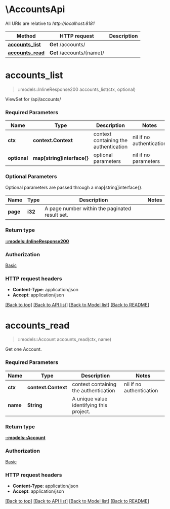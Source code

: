 # \AccountsApi

All URIs are relative to *http://localhost:8181*

Method | HTTP request | Description
------------- | ------------- | -------------
[**accounts_list**](AccountsApi.md#accounts_list) | **Get** /accounts/ | 
[**accounts_read**](AccountsApi.md#accounts_read) | **Get** /accounts/{name}/ | 


# **accounts_list**
> ::models::InlineResponse200 accounts_list(ctx, optional)


ViewSet for /api/accounts/

### Required Parameters

Name | Type | Description  | Notes
------------- | ------------- | ------------- | -------------
 **ctx** | **context.Context** | context containing the authentication | nil if no authentication
 **optional** | **map[string]interface{}** | optional parameters | nil if no parameters

### Optional Parameters
Optional parameters are passed through a map[string]interface{}.

Name | Type | Description  | Notes
------------- | ------------- | ------------- | -------------
 **page** | **i32**| A page number within the paginated result set. | 

### Return type

[**::models::InlineResponse200**](inline_response_200.md)

### Authorization

[Basic](../README.md#Basic)

### HTTP request headers

 - **Content-Type**: application/json
 - **Accept**: application/json

[[Back to top]](#) [[Back to API list]](../README.md#documentation-for-api-endpoints) [[Back to Model list]](../README.md#documentation-for-models) [[Back to README]](../README.md)

# **accounts_read**
> ::models::Account accounts_read(ctx, name)


Get one Account.

### Required Parameters

Name | Type | Description  | Notes
------------- | ------------- | ------------- | -------------
 **ctx** | **context.Context** | context containing the authentication | nil if no authentication
  **name** | **String**| A unique value identifying this project. | 

### Return type

[**::models::Account**](Account.md)

### Authorization

[Basic](../README.md#Basic)

### HTTP request headers

 - **Content-Type**: application/json
 - **Accept**: application/json

[[Back to top]](#) [[Back to API list]](../README.md#documentation-for-api-endpoints) [[Back to Model list]](../README.md#documentation-for-models) [[Back to README]](../README.md)

